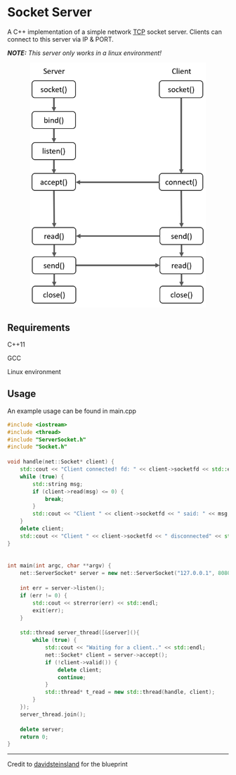# Socket Server

A C++ implementation of a simple network [TCP](https://en.wikipedia.org/wiki/Transmission_Control_Protocol)   socket server. Clients can connect to this server via IP & PORT. 

***NOTE:** This server only works in a linux environment!*


<p align="center">
	<img src="img/sockets.png" width="400">
</p>

## Requirements
C++11

GCC

Linux environment

## Usage
An example usage can be found in main.cpp

```cpp
#include <iostream>
#include <thread>
#include "ServerSocket.h"
#include "Socket.h"

void handle(net::Socket* client) {
	std::cout << "Client connected! fd: " << client->socketfd << std::endl;
	while (true) {
		std::string msg;
		if (client->read(msg) <= 0) {
			break;
		}
		std::cout << "Client " << client->socketfd << " said: " << msg;
	}
	delete client;
	std::cout << "Client " << client->socketfd << " disconnected" << std::endl;
}


int main(int argc, char **argv) {
	net::ServerSocket* server = new net::ServerSocket("127.0.0.1", 8080, 1);

	int err = server->listen();
	if (err != 0) {
		std::cout << strerror(err) << std::endl;
		exit(err);
	}

	std::thread server_thread([&server](){
		while (true) {
			std::cout << "Waiting for a client.." << std::endl;
			net::Socket* client = server->accept();
			if (!client->valid()) {
				delete client;
				continue;
			}
			std::thread* t_read = new std::thread(handle, client);
		}
	});
	server_thread.join();

	delete server;
	return 0;
}
```

---

Credit to [davidsteinsland](https://github.com/davidsteinsland) for the blueprint